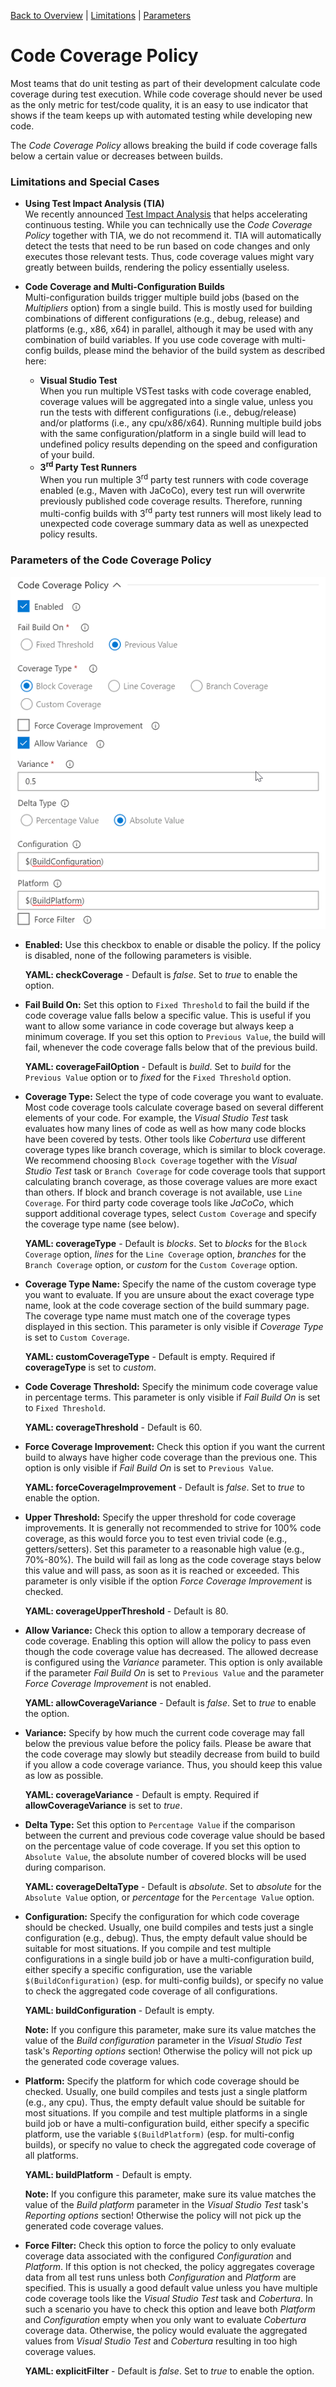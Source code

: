 [Back to Overview](./overview.md) | [Limitations](#limitations-and-special-cases) | [Parameters](#parameters-of-the-code-coverage-policy)

# Code Coverage Policy
Most teams that do unit testing as part of their development calculate code coverage during test execution. While code coverage should
never be used as the only metric for test/code quality, it is an easy to use indicator that shows if the team keeps up with automated
testing while developing new code.

The *Code Coverage Policy* allows breaking the build if code coverage falls below a certain value or decreases between builds.

### Limitations and Special Cases
- **Using Test Impact Analysis (TIA)**  
  We recently announced [Test Impact Analysis](https://blogs.msdn.microsoft.com/visualstudioalm/2017/03/02/accelerated-continuous-testing-with-test-impact-analysis-part-1/)
  that helps accelerating continuous testing. While you can technically use the *Code Coverage Policy* together with TIA, we do not recommend
  it. TIA will automatically detect the tests that need to be run based on code changes and only executes those relevant tests. Thus, code
  coverage values might vary greatly between builds, rendering the policy essentially useless.

- **Code Coverage and Multi-Configuration Builds**  
  Multi-configuration builds trigger multiple build jobs (based on the *Multipliers* option) from a single build. This is mostly used for
  building combinations of different configurations (e.g., debug, release) and platforms (e.g., x86, x64) in parallel, although it may be
  used with any combination of build variables. If you use code coverage with multi-config builds, please mind the behavior of the build
  system as described here:

  - **Visual Studio Test**  
    When you run multiple VSTest tasks with code coverage enabled, coverage values will be aggregated into a single value, unless you run
    the tests with different configurations (i.e., debug/release) and/or platforms (i.e., any cpu/x86/x64). Running multiple build jobs with
    the same configuration/platform in a single build will lead to undefined policy results depending on the speed and configuration of your
    build.
  - **3<sup>rd</sup> Party Test Runners**  
    When you run multiple 3<sup>rd</sup> party test runners with code coverage enabled (e.g., Maven with JaCoCo), every test run will overwrite
    previously published code coverage results. Therefore, running multi-config builds with 3<sup>rd</sup> party test runners will most likely lead
    to unexpected code coverage summary data as well as unexpected policy results.

### Parameters of the Code Coverage Policy

![Code Coverage Policy](../assets/CodeCoveragePolicy.png "Parameters of the Code Coverage Policy")

- <a name="enabled">**Enabled:**</a> Use this checkbox to enable or disable the policy. If the policy is disabled, none of the following parameters is
  visible.

  **YAML: checkCoverage** - Default is *false*. Set to *true* to enable the option.

- <a name="failOption">**Fail Build On:**</a> Set this option to `Fixed Threshold` to fail the build if the code coverage value falls below a specific value.
  This is useful if you want to allow some variance in code coverage but always keep a minimum coverage. If you set this option to
  `Previous Value`, the build will fail, whenever the code coverage falls below that of the previous build.

  **YAML: coverageFailOption** - Default is *build*. Set to *build* for the `Previous Value` option or to *fixed* for the `Fixed Threshold` option.

- <a name="coverType">**Coverage Type:**</a> Select the type of code coverage you want to evaluate. Most code coverage tools calculate coverage based on
  several different elements of your code. For example, the *Visual Studio Test* task evaluates how many lines of code as well as how
  many code blocks have been covered by tests. Other tools like *Cobertura* use different coverage types like branch coverage, which is
  similar to block coverage. We recommend choosing `Block Coverage` together with the *Visual Studio Test* task or `Branch Coverage`
  for code coverage tools that support calculating branch coverage, as those coverage values are more exact than others. If block and
  branch coverage is not available, use `Line Coverage`. For third party code coverage tools like *JaCoCo*, which support additional
  coverage types, select `Custom Coverage` and specify the coverage type name (see below).

  **YAML: coverageType** - Default is *blocks*. Set to *blocks* for the `Block Coverage` option, *lines* for the `Line Coverage` option, *branches* for the `Branch Coverage` option, or *custom* for the `Custom Coverage` option.

- <a name="coverTypeName">**Coverage Type Name:**</a> Specify the name of the custom coverage type you want to evaluate. If you are unsure about the exact
  coverage type name, look at the code coverage section of the build summary page. The coverage type name must match one of the coverage
  types displayed in this section. This parameter is only visible if *Coverage Type* is set to `Custom Coverage`.

  **YAML: customCoverageType** - Default is empty. Required if **coverageType** is set to *custom*.

- <a name="threshold">**Code Coverage Threshold:**</a> Specify the minimum code coverage value in percentage terms. This parameter is only visible if
  *Fail Build On* is set to `Fixed Threshold`.

  **YAML: coverageThreshold** - Default is 60.

- <a name="forceImprove">**Force Coverage Improvement:**</a> Check this option if you want the current build to always have higher code coverage than the previous one.
  This option is only visible if *Fail Build On* is set to `Previous Value`.

  **YAML: forceCoverageImprovement** - Default is *false*. Set to *true* to enable the option.

- <a name="upperThreshold">**Upper Threshold:**</a> Specify the upper threshold for code coverage improvements. It is generally not recommended to strive for 100%
  code coverage, as this would force you to test even trivial code (e.g., getters/setters). Set this parameter to a reasonable high value (e.g., 70%-80%). The build
  will fail as long as the code coverage stays below this value and will pass, as soon as it is reached or exceeded. This parameter is only visible if
  the option *Force Coverage Improvement* is checked.

  **YAML: coverageUpperThreshold** - Default is 80.

- <a name="allowCoverageVariance">**Allow Variance:**</a> Check this option to allow a temporary decrease of code coverage. Enabling this option will allow the policy
  to pass even though the code coverage value has decreased. The allowed decrease is configured using the *Variance* parameter. This option is only available if the parameter *Fail Build On* is set to `Previous Value` and the parameter *Force Coverage Improvement* is not enabled.

  **YAML: allowCoverageVariance** - Default is *false*. Set to *true* to enable the option.

- <a name="coverageVariance">**Variance:**</a> Specify by how much the current code coverage may fall below the previous value before the policy fails. Please be
  aware that the code coverage may slowly but steadily decrease from build to build if you allow a code coverage variance. Thus, you should keep this value as low as possible.

  **YAML: coverageVariance** - Default is empty. Required if **allowCoverageVariance** is set to *true*.

- <a name="deltaType">**Delta Type:**</a> Set this option to `Percentage Value` if the comparison between the current and previous code coverage value should be based
  on the percentage value of code coverage. If you set this option to `Absolute Value`, the absolute number of covered blocks will be used during
  comparison.

  **YAML: coverageDeltaType** - Default is *absolute*. Set to *absolute* for the `Absolute Value` option, or *percentage* for the `Percentage Value` option.

- <a name="config">**Configuration:**</a> Specify the configuration for which code coverage should be checked. Usually, one build compiles and tests just a single
  configuration (e.g., debug). Thus, the empty default value should be suitable for most situations. If you compile and test multiple configurations in
  a single build job or have a multi-configuration build, either specify a specific configuration, use the variable `$(BuildConfiguration)` (esp. for
  multi-config builds), or specify no value to check the aggregated code coverage of all configurations.

  **YAML: buildConfiguration** - Default is empty.

  **Note:** If you configure this parameter, make sure its value matches the value of the _Build configuration_ parameter in the _Visual Studio Test_
  task's _Reporting options_ section! Otherwise the policy will not pick up the generated code coverage values.

- <a name="platform">**Platform:**</a> Specify the platform for which code coverage should be checked. Usually, one build compiles and tests just a single
  platform (e.g., any cpu). Thus, the empty default value should be suitable for most situations. If you compile and test multiple platforms in a
  single build job or have a multi-configuration build, either specify a specific platform, use the variable `$(BuildPlatform)` (esp. for multi-config
  builds), or specify no value to check the aggregated code coverage of all platforms.

  **YAML: buildPlatform** - Default is empty.

  **Note:** If you configure this parameter, make sure its value matches the value of the _Build platform_ parameter in the _Visual Studio Test_
  task's _Reporting options_ section! Otherwise the policy will not pick up the generated code coverage values.

- <a name="explicitFilter">**Force Filter:**</a> Check this option to force the policy to only evaluate coverage data associated with the configured _Configuration_
  and _Platform_. If this option is not checked, the policy aggregates coverage data from all test runs unless both _Configuration_ and _Platform_ are specified. This
  is usually a good default value unless you have multiple code coverage tools like the _Visual Studio Test_ task and _Cobertura_. In such a scenario you have to
  check this option and leave both _Platform_ and _Configuration_ empty when you only want to evaluate _Cobertura_ coverage data. Otherwise, the policy would
  evaluate the aggregated values from _Visual Studio Test_ and _Cobertura_ resulting in too high coverage values.

  **YAML: explicitFilter** - Default is *false*. Set to *true* to enable the option.
